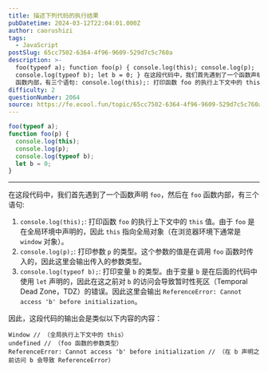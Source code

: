 ```yaml
---
title: 描述下列代码的执行结果
pubDatetime: 2024-03-12T22:04:01.000Z
author: caorushizi
tags:
  - JavaScript
postSlug: 65cc7502-6364-4f96-9609-529d7c5c760a
description: >-
  foo(typeof a); function foo(p) { console.log(this); console.log(p);
  console.log(typeof b); let b = 0; } 在这段代码中，我们首先遇到了一个函数声明 foo，然后在 foo
  函数内部，有三个语句: console.log(this);: 打印函数 foo 的执行上下文中的 this 值。由于 foo
difficulty: 2
questionNumber: 2064
source: https://fe.ecool.fun/topic/65cc7502-6364-4f96-9609-529d7c5c760a
---
```


```js
foo(typeof a);
function foo(p) {
  console.log(this);
  console.log(p);
  console.log(typeof b);
  let b = 0;
}
```

---

在这段代码中，我们首先遇到了一个函数声明 `foo`，然后在 `foo` 函数内部，有三个语句:

1. `console.log(this);`: 打印函数 `foo` 的执行上下文中的 `this` 值。由于 `foo` 是在全局环境中声明的，因此 `this` 指向全局对象（在浏览器环境下通常是 `window` 对象）。
2. `console.log(p);`: 打印参数 `p` 的类型。这个参数的值是在调用 `foo` 函数时传入的，因此这里会输出传入的参数类型。
3. `console.log(typeof b);`: 打印变量 `b` 的类型。由于变量 `b` 是在后面的代码中使用 `let` 声明的，因此在这之前对 `b` 的访问会导致暂时性死区（Temporal Dead Zone，TDZ）的错误。因此这里会输出 `ReferenceError: Cannot access 'b' before initialization`。

因此，这段代码的输出会是类似以下内容的内容：

```
Window // （全局执行上下文中的 this）
undefined // （foo 函数的参数类型）
ReferenceError: Cannot access 'b' before initialization // （在 b 声明之前访问 b 会导致 ReferenceError）
```
